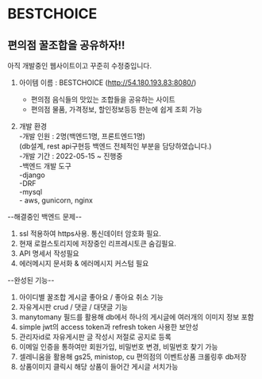 # BESTCHOICE

## 편의점 꿀조합을 공유하자!!

아직 개발중인 웹사이트이고 꾸준히 수정중입니다.  

1. 아이템 이름 : BESTCHOICE (http://54.180.193.83:8080/)  
	 - 편의점 음식들의 맛있는 조합들을 공유하는 사이트  
	 - 편의점 물품, 가격정보, 할인정보등등 한눈에 쉽게 조회 가능  


  
2. 개발 환경  
	 -개발 인원 : 2명(백엔드1명, 프론트엔드1명)   
	             (db설계, rest api구현등 백엔드 전체적인 부분을 담당하였습니다.)  
	 -개발 기간 : 2022-05-15 ~ 진행중  
	 -백엔드 개발 도구  
	    -django  
	    -DRF  
	    -mysql  	   
	    - aws, gunicorn, nginx
  
--해결중인 백엔드 문제--
1. ssl 적용하여 https사용. 통신데이터 암호화 필요.  
2. 현재 로컬스토리지에 저장중인 리프레시토큰 숨김필요.  
3. API 명세서 작성필요  
4. 에러메시지 문서화 & 에러메시지 커스텀 필요

--완성된 기능--
1. 아이디별 꿀조합 게시글 좋아요 / 좋아요 취소 기능
2. 자유게시판 crud / 댓글 / 대댓글 기능
3. manytomany 필드를 활용해 db에서 하나의 게시글에 여러개의 이미지 정보 포함
4. simple jwt의 access token과 refresh token 사용한 보안성
5. 관리자id로 자유게시판 글 작성시 저절로 공지로 등록
6. 이메일 인증을 통하여만 회원가입, 비밀번호 변경, 비밀번호 찾기 가능
7. 셀레니움을 활용해 gs25, ministop, cu 편의점의 이벤트상품 크롤링후 db저장
8. 상품이미지 클릭시 해당 상품이 들어간 게시글 서치가능







	  
	   
	 

